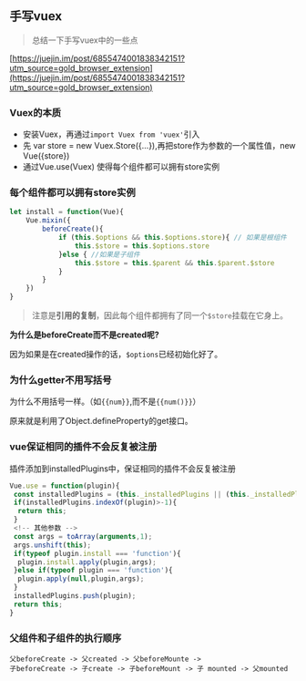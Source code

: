 ## 手写vuex

> 总结一下手写vuex中的一些点



[https://juejin.im/post/6855474001838342151?utm_source=gold_browser_extension](https://juejin.im/post/6855474001838342151?utm_source=gold_browser_extension)



### Vuex的本质



* 安装Vuex，再通过`import Vuex from 'vuex'`引入
* 先 var store = new Vuex.Store({...}),再把store作为参数的一个属性值，new Vue({store})
* 通过Vue.use(Vuex) 使得每个组件都可以拥有store实例





### 每个组件都可以拥有store实例



```js
let install = function(Vue){
    Vue.mixin({
        beforeCreate(){
            if (this.$options && this.$options.store){ // 如果是根组件
                this.$store = this.$options.store
            }else { //如果是子组件
                this.$store = this.$parent && this.$parent.$store
            }
        }
    })
}

```

> 注意是**引用的复制**，因此每个组件都拥有了同一个`$store`挂载在它身上。



**为什么是beforeCreate而不是created呢?**



因为如果是在created操作的话，`$options`已经初始化好了。





### **为什么getter不用写括号**



为什么不用括号一样。（如`{{num}}`,而不是`{{num()}}`）



原来就是利用了Object.defineProperty的get接口。





### vue保证相同的插件不会反复被注册

插件添加到installedPlugins中，保证相同的插件不会反复被注册

```js
Vue.use = function(plugin){
 const installedPlugins = (this._installedPlugins || (this._installedPlugins = []));
 if(installedPlugins.indexOf(plugin)>-1){
  return this;
 }
 <!-- 其他参数 -->
 const args = toArray(arguments,1);
 args.unshift(this);
 if(typeof plugin.install === 'function'){
  plugin.install.apply(plugin,args);
 }else if(typeof plugin === 'function'){
  plugin.apply(null,plugin,args);
 }
 installedPlugins.push(plugin);
 return this;
}
```



### **父组件和子组件的执行顺序**



```
父beforeCreate -> 父created -> 父beforeMounte -> 
子beforeCreate -> 子create -> 子beforeMount -> 子 mounted -> 父mounted
```







